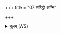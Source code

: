 +++
title = "07 समिद्धो अग्नि"

+++
<details><summary>मूलम् (WS)</summary>

समिद्धो अग्नि आहुत स नो माभ्यपक्रमीः ।  
अत्रैव दीदिहि द्यवि ज्योक् च सूर्याय दृशे ॥ ७ ॥
</details>